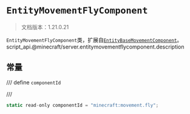 # `EntityMovementFlyComponent`

> 文档版本：1.21.0.21

`EntityMovementFlyComponent`类，扩展自[`EntityBaseMovementComponent`](./entitybasemovementcomponent.md)。script_api.@minecraft/server.entitymovementflycomponent.description

## 常量

/// define
`componentId`


///

```js
static read-only componentId = "minecraft:movement.fly";
```

